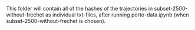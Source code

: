 This folder will contain all of the hashes of the trajectories in subset-2500-without-frechet as individual txt-files, after running porto-data.ipynb (when subset-2500-without-frechet is chosen).